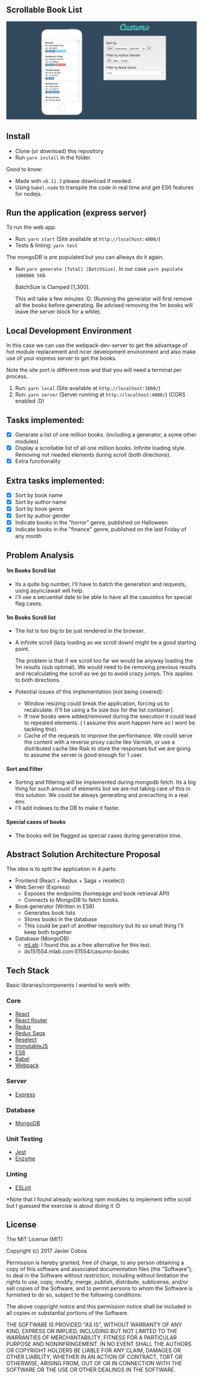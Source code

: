 ## Scrollable Book List ##

![Interface](screenshots/interface.png "Interface")

## Install

- Clone (or download) this repository
- Run `yarn install` in the folder.

Good to know:

- Made with `v6.11.3` please download if needed.
- Using `babel-node` to transpile the code in real time and get ES6 features for nodejs.


## Run the application (express server)

To run the web app:

- Run: `yarn start` (Site available at `http://localhost:4000/`)
- Tests & linting: `yarn test`

The mongoDB is pre populated but you can allways do it again.

- Run `yarn generate [Total] [BatchSize]`. In our case `yarn populate 1000000 500`. 

  BatchSize is Clamped [1,300].
  
  This will take a few minutes :D. (Running the generator will first remove all the books before generating. Be advised removing the 1m books will leave the server block for a while).
  

## Local Development Environment

In this case we can use the webpack-dev-server to get the advantage of hot module replacement and nicer
development environment and also make use of your express server to get the books.

Note the site port is different now and that you will need a terminal per process.

1. Run: `yarn local` (Site available at `http://localhost:3000/`)
2. Run: `yarn server` (Server running at `http://localhost:4000/`) (CORS enabled :D)

## Tasks implemented:

* [x] Generate a list of one million books. (including a generator, a some other modules)
* [x] Display a scrollable list of all one million books. Infinite loading style. Removing not needed elements during scroll (both directions).
* [x] Extra functionality

## Extra tasks implemented:

* [x] Sort by book name
* [x] Sort by author name
* [x] Sort by book genre
* [x] Sort by author gender
* [x] Indicate books in the "horror" genre, published on Halloween
* [x] Indicate books in the "finance" genre, published on the last Friday of any month

## Problem Analysis

#### 1m Books Scroll list
* Its a quite big number, I'll have to batch the generation and requests, using async/await will help.
* I'll use a secuential date to be able to have all the casuistics for special flag cases.

#### 1m Books Scroll list

* The list is too big to be just rendered in the browser.

* A infinite scroll (lazy loading as we scroll down) might be a good starting point. 

    The problem is that if we scroll too far we would be anyway loading the 1m results (sub optimal). 
    We would need to be removing previous results and recalculating the scroll as we go to avoid crazy jumps. This applies to both directions.

* Potential issues of this implementation (not being covered):
    * Window resizing could break the application, forcing us to recalculate. (I'll be using a fix size box for the list container).
    * If new books were added/removed during the execution it could lead to repeated elements. ( I assume this wont happen here so I wont be tackling this).
    * Cache of the requests to improve the performance. We could serve the content with a reverse proxy cache like Varnish, or use a distributed cache like Riak to store the responses but we are going to assume the server is good enough for 1 user. 

#### Sort and Filter

* Sorting and filtering will be implemented during mongodb fetch. Its a big thing for such amount of elements but we are not taking care of this in this solution. We could be always generating and precaching in a real env.
* I'll add indexes to the DB to make it faster.

#### Special cases of books

* The books will be flagged as special cases during generation time.
    

## Abstract Solution Architecture Proposal

The idea is to split the application in 4 parts:

- Frontend (React + Redux + Saga + reselect)
- Web Server (Express)
    - Exposes the endpoints (homepage and book retrieval API)
    - Connects to MongoDB to fetch books.
- Book generator (Written in ES6)
    - Generates book lists
    - Stores books in the database
    - This could be part of another repository but its so small thing I'll keep both together
- Database (MongoDB)
    - [mLab](https://mlab.com): I found this as a free alternative for this test.
    - ds151554.mlab.com:51554/casumo-books

## Tech Stack

Basic libraries/components I wanted to work with:

### Core

* [React](https://facebook.github.io/react/)
* [React Router](https://github.com/ReactTraining/react-router)
* [Redux](http://redux.js.org/)
* [Redux Saga](https://redux-saga.github.io/redux-saga/)
* [Reselect](https://github.com/reactjs/reselect)
* [ImmutableJS](https://facebook.github.io/immutable-js/)
* [ES6](https://www.ecma-international.org/ecma-262/6.0/)
* [Babel](https://babeljs.io/)
* [Webpack](https://webpack.js.org/)


### Server

* [Express](https://expressjs.com/)

### Database

* [MongoDB](https://www.mongodb.com/)

### Unit Testing

* [Jest](http://facebook.github.io/jest/)
* [Enzyme](http://airbnb.io/enzyme/)

### Linting

* [ESLint](http://eslint.org/)


*Note that I found already working npm modules to implement infite scroll but I guessed the exercise is about doing it :D


## License

The MIT License (MIT)

Copyright (c) 2017 Javier Cobos

Permission is hereby granted, free of charge, to any person obtaining a copy of this software and associated documentation files (the "Software"), to deal in the Software without restriction, including without limitation the rights to use, copy, modify, merge, publish, distribute, sublicense, and/or sell copies of the Software, and to permit persons to whom the Software is furnished to do so, subject to the following conditions:

The above copyright notice and this permission notice shall be included in all copies or substantial portions of the Software.

THE SOFTWARE IS PROVIDED "AS IS", WITHOUT WARRANTY OF ANY KIND, EXPRESS OR IMPLIED, INCLUDING BUT NOT LIMITED TO THE WARRANTIES OF MERCHANTABILITY, FITNESS FOR A PARTICULAR PURPOSE AND NONINFRINGEMENT. IN NO EVENT SHALL THE AUTHORS OR COPYRIGHT HOLDERS BE LIABLE FOR ANY CLAIM, DAMAGES OR OTHER LIABILITY, WHETHER IN AN ACTION OF CONTRACT, TORT OR OTHERWISE, ARISING FROM, OUT OF OR IN CONNECTION WITH THE SOFTWARE OR THE USE OR OTHER DEALINGS IN THE SOFTWARE.
